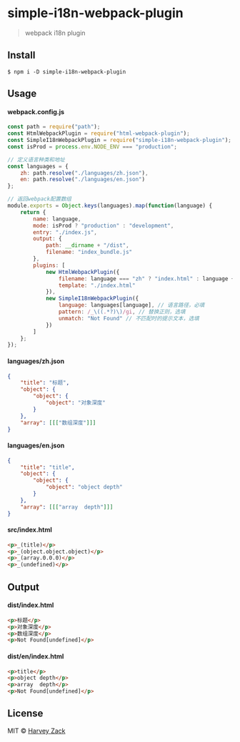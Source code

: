# simple-i18n-webpack-plugin
> webpack i18n plugin

## Install

```
$ npm i -D simple-i18n-webpack-plugin
```

## Usage
#### webpack.config.js
```js
const path = require("path");
const HtmlWebpackPlugin = require("html-webpack-plugin");
const SimpleI18nWebpackPlugin = require("simple-i18n-webpack-plugin");
const isProd = process.env.NODE_ENV === "production";

// 定义语言种类和地址
const languages = {
	zh: path.resolve("./languages/zh.json"),
	en: path.resolve("./languages/en.json")
};

// 返回webpack配置数组
module.exports = Object.keys(languages).map(function(language) {
	return {
		name: language,
		mode: isProd ? "production" : "development",
		entry: "./index.js",
		output: {
			path: __dirname + "/dist",
			filename: "index_bundle.js"
		},
		plugins: [
			new HtmlWebpackPlugin({
				filename: language === "zh" ? "index.html" : language + "/index.html",
				template: "./index.html"
			}),
			new SimpleI18nWebpackPlugin({
				language: languages[language], // 语言路径，必填
				pattern: /_\((.*?)\)/gi, // 替换正则，选填
				unmatch: "Not Found" // 不匹配时的提示文本，选填
			})
		]
	};
});

```

#### languages/zh.json
```json
{
	"title": "标题",
	"object": {
		"object": {
			"object": "对象深度"
		}
	},
	"array": [[["数组深度"]]]
}
```

#### languages/en.json
```json
{
    "title": "title",
	"object": {
		"object": {
			"object": "object depth"
		}
	},
	"array": [[["array  depth"]]]
}
```

#### src/index.html
```html
<p>_(title)</p>
<p>_(object.object.object)</p>
<p>_(array.0.0.0)</p>
<p>_(undefined)</p>
```


## Output
#### dist/index.html
```html
<p>标题</p>
<p>对象深度</p>
<p>数组深度</p>
<p>Not Found[undefined]</p>
```

#### dist/en/index.html
```html
<p>title</p>
<p>object depth</p>
<p>array  depth</p>
<p>Not Found[undefined]</p>
```

## License

MIT © [Harvey Zack](https://www.zhw-island.com/)